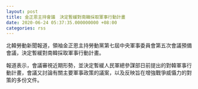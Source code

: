 ```yaml
---
layout: post
title: 金正恩主持會議　決定暫緩對南韓採取軍事行動計畫
date: 2020-06-24 05:37:35.000000000 +08:00
categories: rss
---
```


北韓勞動新聞報道，領袖金正恩主持勞動黨第七屆中央軍事委員會第五次會議預備會議，決定暫緩對南韓採取軍事行動計畫。

報道表示，會議審視近期形勢，並決定暫緩人民軍總參謀部日前提出的對韓軍事行動計畫，會議又討論有關主要軍事政策的議案，以及反映旨在增強戰爭威懾力的對策的多份文件。
